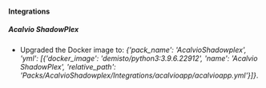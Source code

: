 #### Integrations
##### Acalvio ShadowPlex
- Upgraded the Docker image to: *{'pack_name': 'AcalvioShadowplex', 'yml': [{'docker_image': 'demisto/python3:3.9.6.22912', 'name': 'Acalvio ShadowPlex', 'relative_path': 'Packs/AcalvioShadowplex/Integrations/acalvioapp/acalvioapp.yml'}]}*.
